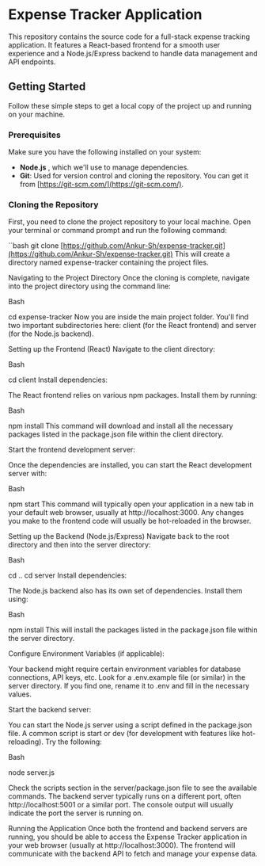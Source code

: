 # Expense Tracker Application

This repository contains the source code for a full-stack expense tracking application. It features a React-based frontend for a smooth user experience and a Node.js/Express backend to handle data management and API endpoints.

## Getting Started

Follow these simple steps to get a local copy of the project up and running on your machine.

### Prerequisites

Make sure you have the following installed on your system:

* **Node.js** , which we'll use to manage dependencies.
* **Git**: Used for version control and cloning the repository. You can get it from [https://git-scm.com/](https://git-scm.com/).

### Cloning the Repository

First, you need to clone the project repository to your local machine. Open your terminal or command prompt and run the following command:

``bash
git clone [https://github.com/Ankur-Sh/expense-tracker.git](https://github.com/Ankur-Sh/expense-tracker.git)
This will create a directory named expense-tracker containing the project files.

Navigating to the Project Directory
Once the cloning is complete, navigate into the project directory using the command line:

Bash

cd expense-tracker
Now you are inside the main project folder. You'll find two important subdirectories here: client (for the React frontend) and server (for the Node.js backend).

Setting up the Frontend (React)
Navigate to the client directory:

Bash

cd client
Install dependencies:

The React frontend relies on various npm packages. Install them by running:

Bash

npm install
This command will download and install all the necessary packages listed in the package.json file within the client directory.

Start the frontend development server:

Once the dependencies are installed, you can start the React development server with:

Bash

npm start
This command will typically open your application in a new tab in your default web browser, usually at http://localhost:3000. Any changes you make to the frontend code will usually be hot-reloaded in the browser.

Setting up the Backend (Node.js/Express)
Navigate back to the root directory and then into the server directory:

Bash

cd ..
cd server
Install dependencies:

The Node.js backend also has its own set of dependencies. Install them using:

Bash

npm install
This will install the packages listed in the package.json file within the server directory.

Configure Environment Variables (if applicable):

Your backend might require certain environment variables for database connections, API keys, etc. Look for a .env.example file (or similar) in the server directory. If you find one, rename it to .env and fill in the necessary values.

Start the backend server:

You can start the Node.js server using a script defined in the package.json file. A common script is start or dev (for development with features like hot-reloading). Try the following:

Bash

node server.js

Check the scripts section in the server/package.json file to see the available commands. The backend server typically runs on a different port, often http://localhost:5001 or a similar port. The console output will usually indicate the port the server is running on.

Running the Application
Once both the frontend and backend servers are running, you should be able to access the Expense Tracker application in your web browser (usually at http://localhost:3000). The frontend will communicate with the backend API to fetch and manage your expense data.
